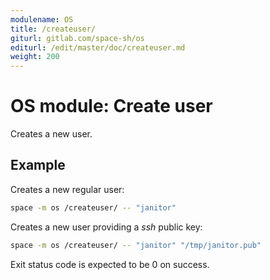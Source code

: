 ```yaml
---
modulename: OS
title: /createuser/
giturl: gitlab.com/space-sh/os
editurl: /edit/master/doc/createuser.md
weight: 200
---
```

# OS module: Create user

Creates a new user.


## Example

Creates a new regular user:
```sh
space -m os /createuser/ -- "janitor"
```

Creates a new user providing a _ssh_ public key:
```sh
space -m os /createuser/ -- "janitor" "/tmp/janitor.pub"
```


Exit status code is expected to be 0 on success.
